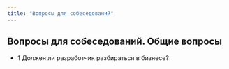 ```yaml
---
title: "Вопросы для собеседований"
---
```


## Вопросы для собеседований. Общие вопросы

- 1 Должен ли разработчик разбираться в бизнесе?



